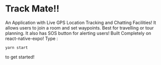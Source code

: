# Track Mate!!
An Application with Live GPS Location Tracking and Chatting Facilities!
It allows users to join a room and set waypoints. Best for travelling or tour planning.
It also has SOS button for alerting users!
Built Completely on react-native-expo! 
Type :<br/>
```
yarn start
```
to get started!<br/>
